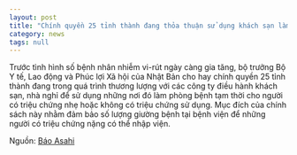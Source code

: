 ```yaml
---
layout: post
title: "Chính quyền 25 tỉnh thành đang thỏa thuận sử dụng khách sạn làm phòng bệnh tạm thời"
category: news
tags: null
---
```

Trước tình hình số bệnh nhân nhiễm vi-rút ngày càng gia tăng, bộ trưởng Bộ Y tế, Lao động và Phúc lợi Xã hội của Nhật Bản cho hay chính quyền 25 tỉnh thành đang trong quá trình thương lượng với các công ty điều hành khách sạn, nhà nghỉ để sử dụng những nơi đó làm phòng bệnh tạm thời cho người có triệu chứng nhẹ hoặc không có triệu chứng sử dụng. Mục đích của chính sách này nhằm đảm bảo số lượng giường bệnh tại bệnh viện để những người có triệu chứng nặng có thể nhập viện.

Nguồn: [Báo Asahi](https://news.tv-asahi.co.jp/news_society/articles/000181749.html)